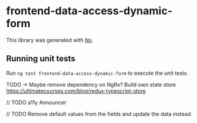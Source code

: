 # frontend-data-access-dynamic-form

This library was generated with [Nx](https://nx.dev).

## Running unit tests

Run `ng test frontend-data-access-dynamic-form` to execute the unit tests.

TODO -> Maybe remove dependency on NgRx? Build own state store
https://ultimatecourses.com/blog/redux-typescript-store

// TODO a11y Announcer

// TODO Remove default values from the fields and update the data instead
